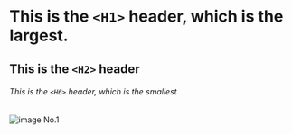 # This is the `<H1>` header, which is the largest.
## This is the `<H2>` header
###### This is the `<H6>` header, which is the smallest

![image No.1](https://octodex.github.com/images/yaktocat.png)
